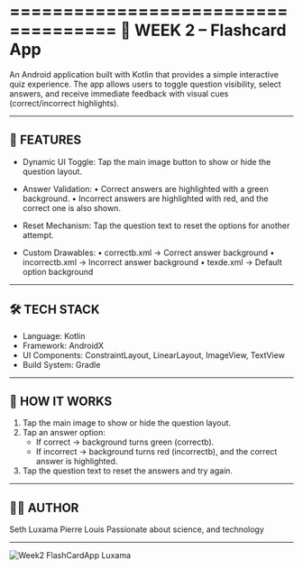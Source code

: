 ====================================
📱 WEEK 2 – Flashcard App
====================================

An Android application built with Kotlin that provides a simple interactive quiz experience. 
The app allows users to toggle question visibility, select answers, and receive immediate 
feedback with visual cues (correct/incorrect highlights).

------------------------------------
🚀 FEATURES
------------------------------------
- Dynamic UI Toggle:
  Tap the main image button to show or hide the question layout.

- Answer Validation:
  • Correct answers are highlighted with a green background.
  • Incorrect answers are highlighted with red, and the correct one is also shown.

- Reset Mechanism:
  Tap the question text to reset the options for another attempt.

- Custom Drawables:
  • correctb.xml   -> Correct answer background
  • incorrectb.xml -> Incorrect answer background
  • texde.xml      -> Default option background

------------------------------------
🛠️ TECH STACK
------------------------------------
- Language: Kotlin
- Framework: AndroidX
- UI Components: ConstraintLayout, LinearLayout, ImageView, TextView
- Build System: Gradle

------------------------------------
📖 HOW IT WORKS
------------------------------------
1. Tap the main image to show or hide the question layout.
2. Tap an answer option:
   - If correct → background turns green (correctb).
   - If incorrect → background turns red (incorrectb), and the correct answer is highlighted.
3. Tap the question text to reset the answers and try again.

------------------------------------
🧑‍💻 AUTHOR
------------------------------------
Seth Luxama Pierre Louis
Passionate about science, and technology

------------------------------------
![Week2 FlashCardApp Luxama](https://github.com/user-attachments/assets/067b898b-0250-4b3d-ac2b-a5135842cb14)


